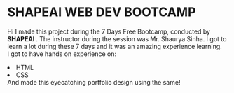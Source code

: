 # SHAPEAI WEB DEV BOOTCAMP
Hi I made this project during the 7 Days Free Bootcamp, conducted by <b> SHAPEAI
</b>.
The instructor during the session was Mr. Shaurya Sinha. I got to
learn a lot during these 7 days and it was an amazing experience learning.
<br>I got to have hands on experience on:
<li>HTML
<li>CSS
 <br>
And made this eyecatching portfolio design using the same!
